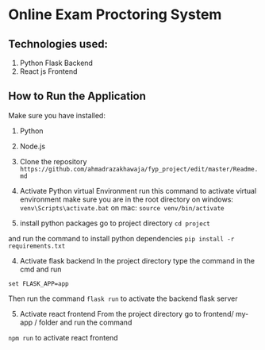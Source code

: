 # Online Exam Proctoring System
## Technologies used:
1. Python Flask Backend
2. React js Frontend

## How to Run the Application
Make sure you have installed:
1. Python
2. Node.js

1. Clone the repository
`https://github.com/ahmadrazakhawaja/fyp_project/edit/master/Readme.md`

2. Activate Python virtual Environment
run this command to activate virtual environment make sure you are in the root directory
on windows: `venv\Scripts\activate.bat`
on mac: `source venv/bin/activate`

3. install python packages
go to project directory 
`cd project`

and run the command to install python dependencies
`pip install -r requirements.txt`

4. Activate flask backend
In the project directory type the command in the cmd and run

`set FLASK_APP=app`

Then run the command
`flask run`
to activate the backend flask server

5. Activate react frontend
From the project directory go to frontend/ my-app / folder and run the command

`npm run`
to activate react frontend




